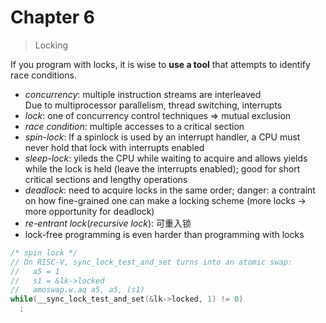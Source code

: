 # Chapter 6

> Locking

If you program with locks, it is wise to **use a tool** that attempts to identify
race conditions.

* *concurrency*: multiple instruction streams are interleaved<br/>
  Due to multiprocessor parallelism, thread switching, interrupts
* *lock*: one of concurrency control techniques => mutual exclusion
* *race condition*: multiple accesses to a critical section
* *spin-lock*: If a spinlock is used by an interrupt handler, a CPU must never
  hold that lock with interrupts enabled
* *sleep-lock*: yileds the CPU while waiting to acquire and allows yields while
  the lock is held (leave the interrupts enabled); good for short critical
  sections and lengthy operations
* *deadlock*: need to acquire locks in the same order; danger: a contraint on
  how fine-grained one can make a locking scheme
  (more locks -> more opportunity for deadlock)
* *re-entrant lock*(*recursive lock*): 可重入锁
* lock-free programming is even harder than programming with locks

```c
/* spin lock */
// On RISC-V, sync_lock_test_and_set turns into an atomic swap:
//   a5 = 1
//   s1 = &lk->locked
//   amoswap.w.aq a5, a5, (s1)
while(__sync_lock_test_and_set(&lk->locked, 1) != 0)
  ;
```
